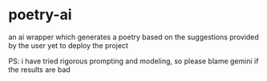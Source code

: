 # poetry-ai
an ai wrapper which generates a poetry based on the suggestions provided by the user
yet to deploy the project

PS: i have tried rigorous prompting and modeling, so please blame gemini if the results are bad
